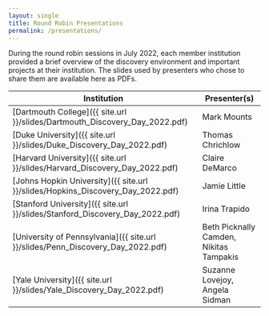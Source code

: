 ```yaml
---
layout: single
title: Round Robin Presentations
permalink: /presentations/
---
```

During the round robin sessions in July 2022, each member institution provided a brief overview of the discovery environment and important projects at their institution. The slides used by presenters who chose to share them are available here as PDFs.

| Institution | Presenter(s) |
|---|---|
| [Dartmouth College]({{ site.url }}/slides/Dartmouth_Discovery_Day_2022.pdf)| Mark Mounts |
| [Duke University]({{ site.url }}/slides/Duke_Discovery_Day_2022.pdf) | Thomas Chrichlow |
| [Harvard University]({{ site.url }}/slides/Harvard_Discovery_Day_2022.pdf) | Claire DeMarco |
| [Johns Hopkin University]({{ site.url }}/slides/Hopkins_Discovery_Day_2022.pdf) | Jamie Little |
| [Stanford University]({{ site.url }}/slides/Stanford_Discovery_Day_2022.pdf) | Irina Trapido |
| [University of Pennsylvania]({{ site.url }}/slides/Penn_Discovery_Day_2022.pdf) | Beth Picknally Camden, Nikitas Tampakis|
| [Yale University]({{ site.url }}/slides/Yale_Discovery_Day_2022.pdf) | Suzanne Lovejoy, Angela Sidman|
